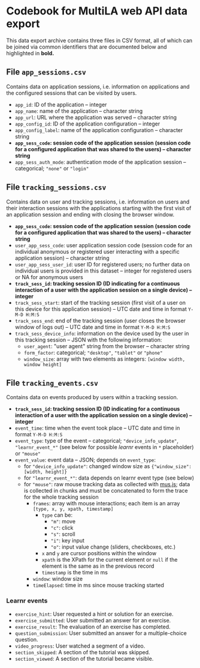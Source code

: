 # Codebook for MultiLA web API data export

This data export archive contains three files in CSV format, all of which can be joined via common identifiers that
are documented below and highlighted in **bold.**

## File `app_sessions.csv`

Contains data on application sessions, i.e. information on applications and the configured sessions that can be
visited by users.

- `app_id`: ID of the application – integer
- `app_name`: name of the application – character string
- `app_url`: URL where the application was served – character string
- `app_config_id`: ID of the application configuration – integer
- `app_config_label`: name of the application configuration – character string
- **`app_sess_code`: session code of the application session (session code for a configured application that was shared
                     to the users) – character string**
- `app_sess_auth_mode`: authentication mode of the application session – categorical; `"none"` or `"login"`

## File `tracking_sessions.csv`

Contains data on user and tracking sessions, i.e. information on users and their interaction sessions with the
applications starting with the first visit of an application session and ending with closing the browser window.

- **`app_sess_code`: session code of the application session (session code for a configured application that was shared
                     to the users) – character string**
- `user_app_sess_code`: user application session code (session code for an individual anonymous or registered user
                        interacting with a specific application session) – character string
- `user_app_sess_user_id`: user ID for registered users; no further data on individual users is provided in this 
                           dataset – integer for registered users or NA for anonymous users
- **`track_sess_id`: tracking session ID (ID indicating for a continuous interaction of a user with the application
                     session on a single device) – integer**
- `track_sess_start`: start of the tracking session (first visit of a user on this device for this application session)
                      – UTC date and time in format `Y-M-D H:M:S`
- `track_sess_end`: end of the tracking session (user closes the browser window of logs out) – UTC date and time in
                    format `Y-M-D H:M:S`
- `track_sess_device_info`: information on the device used by the user in this tracking session – JSON with the
                            following information:
  - `user_agent`: "user agent" string from the browser – character string
  - `form_factor`: categorical; `"desktop"`, `"tablet"` or `"phone"`
  - `window_size`: array with two elements as integers: `[window width, window height]`

## File `tracking_events.csv`

Contains data on events produced by users within a tracking session.

- **`track_sess_id`: tracking session ID (ID indicating for a continuous interaction of a user with the application
                     session on a single device) – integer**
- `event_time`: time when the event took place – UTC date and time in format `Y-M-D H:M:S`
- `event_type`: type of the event – categorical; `"device_info_update"`, `"learnr_event_*"` (see below for possible
                *learnr* events in `*` placeholder) or `"mouse"`
- `event_value`: event data – JSON; depends on `event_type`:
  - for `"device_info_update"`: changed window size as `{"window_size": [width, height]}`
  - for `"learnr_event_*"`: data depends on learnr event type (see below)
  - for `"mouse"`: raw mouse tracking data as collected with [mus.js](https://github.com/ineventapp/musjs); data is
    collected in chunks and must be concatenated to form the trace for the whole tracking session
    - `frames`: array with mouse interactions; each item is an array `[type, x, y, xpath, timestamp]`
      - `type` can be:
        - `"m"`: move
        - `"c"`: click
        - `"s"`: scroll
        - `"i"`: key input
        - `"o"`: input value change (sliders, checkboxes, etc.)
      - `x` and `y` are cursor positions within the window
      - `xpath` is the XPath for the current element or `null` if the element is the same as in the previous record
      - `timestamp` is the time in ms
    - `window`: window size
    - `timeElapsed`: time in ms since mouse tracking started

### Learnr events

- `exercise_hint`: User requested a hint or solution for an exercise.
- `exercise_submitted`: User submitted an answer for an exercise.
- `exercise_result`: The evaluation of an exercise has completed.
- `question_submission`: User submitted an answer for a multiple-choice question.
- `video_progress`: User watched a segment of a video.
- `section_skipped`: A section of the tutorial was skipped.
- `section_viewed`: A section of the tutorial became visible.
